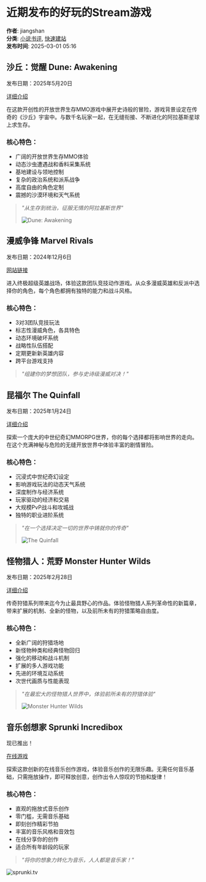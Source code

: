 # 近期发布的好玩的Stream游戏

**作者**: jiangshan  
**分类**: [小说书评](https://novelsnotes.com/category/xiaoshuo/), [快速建站](https://novelsnotes.com/category/website/)  
**发布时间**: 2025-03-01 05:16  

## 沙丘：觉醒 Dune: Awakening

发布日期：2025年5月20日

[详细介绍](https://dune-awakening.com/)

在这款开创性的开放世界生存MMO游戏中展开史诗般的冒险，游戏背景设定在传奇的《沙丘》宇宙中。与数千名玩家一起，在无缝衔接、不断进化的阿拉基斯星球上求生存。

### 核心特色：

- 广阔的开放世界生存MMO体验
- 动态沙虫遭遇战和香料采集系统
- 基地建设与领地控制
- 复杂的政治系统和派系战争
- 高度自由的角色定制
- 震撼的沙漠环境和天气系统

> *"从生存到统治，征服无情的阿拉基斯世界"*
> 
> ![Dune: Awakening](https://novelsnotes.com/wp-content/uploads/2025/03/screenshot1-1024x1024.jpg)

## 漫威争锋 Marvel Rivals

发布日期：2024年12月6日

[网站链接](https://marvelrivals.net/)

进入终极超级英雄战场，体验这款团队竞技动作游戏。从众多漫威英雄和反派中选择你的角色，每个角色都拥有独特的能力和战斗风格。

### 核心特色：

- 3对3团队竞技玩法
- 标志性漫威角色，各具特色
- 动态环境破坏系统
- 战略性队伍搭配
- 定期更新新英雄内容
- 跨平台游戏支持

> *"组建你的梦想团队，参与史诗级漫威对决！"*

## 昆福尔 The Quinfall

发布日期：2025年1月24日

[详细介绍](https://thequinfall.com/)

探索一个庞大的中世纪奇幻MMORPG世界，你的每个选择都将影响世界的走向。在这个充满神秘与危险的无缝开放世界中体验丰富的剧情冒险。

### 核心特色：

- 沉浸式中世纪奇幻设定
- 影响游戏玩法的动态天气系统
- 深度制作与经济系统
- 玩家驱动的经济和交易
- 大规模PvP战斗和攻城战
- 独特的职业进阶系统

> *"在一个选择决定一切的世界中铸就你的传奇"*
> 
> ![The Quinfall](https://novelsnotes.com/wp-content/uploads/2025/03/news2.png)

## 怪物猎人：荒野 Monster Hunter Wilds

发布日期：2025年2月28日

[详细介绍](https://monsterhunterwilds.org/)

传奇狩猎系列带来迄今为止最具野心的作品。体验怪物猎人系列革命性的新篇章，带来扩展的机制、全新的怪物，以及前所未有的狩猎策略自由度。

### 核心特色：

- 全新广阔的狩猎场地
- 新怪物种类和经典怪物回归
- 强化的移动和战斗机制
- 扩展的多人游戏功能
- 先进的环境互动系统
- 次世代画质与性能表现

> *"在最宏大的怪物猎人世界中，体验前所未有的狩猎体验"*
> 
> ![Monster Hunter Wilds](https://novelsnotes.com/wp-content/uploads/2025/03/bg_story-1024x767.jpg)

## 音乐创想家 Sprunki Incredibox

现已推出！

[在线游戏](https://sprunki.tv)

探索这款创新的在线音乐创作游戏，体验音乐创作的无限乐趣。无需任何音乐基础，只需拖放操作，即可释放创意，创作出令人惊叹的节拍和旋律！

### 核心特色：

- 直观的拖放式音乐创作
- 零门槛，无需音乐基础
- 即刻创作精彩节拍
- 丰富的音乐风格和音效包
- 在线分享你的创作
- 适合所有年龄段的玩家

> *"将你的想象力转化为音乐，人人都是音乐家！"*

![sprunki.tv](https://novelsnotes.com/wp-content/uploads/2025/03/sprunki-game-1024x652.png) 